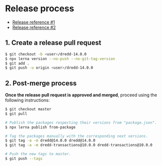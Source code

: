 # Release process

- [Release reference #1](https://github.com/apiaryio/dredd/pull/1626)
- [Release reference #2](https://github.com/apiaryio/dredd/pull/1862)

## 1. Create a release pull request

```bash
$ git checkout -b <user>/dredd-14.0.0
$ npx lerna version --no-push --no-git-tag-version 
$ git add .
$ git push -u origin <user>/dredd-14.0.0
```

## 2. Post-merge process

**Once the release pull request is approved and merged**, proceed using the following instructions:

```bash
$ git checkout master
$ git pull

# Publish the packages respecting their versions from "package.json".
$ npx lerna publish from-package

# Tag the packages manually with the corresponding next versions.
$ git tag -a -m dredd@14.0.0 dredd@14.0.0
$ git tag -a -m dredd-transactions@10.0.0 dredd-transactions@10.0.0

# Push the new tags to master.
$ git push --tags
```
